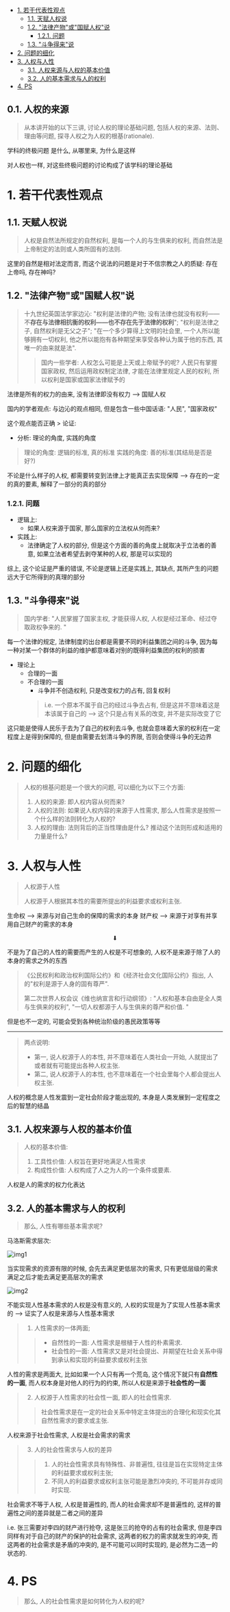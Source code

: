 - [1. 若干代表性观点](#1-若干代表性观点)
  - [1.1. 天赋人权说](#11-天赋人权说)
  - [1.2. "法律产物"或"国赋人权"说](#12-法律产物或国赋人权说)
    - [1.2.1. 问题](#121-问题)
  - [1.3. "斗争得来"说](#13-斗争得来说)
- [2. 问题的细化](#2-问题的细化)
- [3. 人权与人性](#3-人权与人性)
  - [3.1. 人权来源与人权的基本价值](#31-人权来源与人权的基本价值)
  - [3.2. 人的基本需求与人的权利](#32-人的基本需求与人的权利)
- [4. PS](#4-ps)


## 0.1. 人权的来源

> 从本讲开始的以下三讲, 讨论人权的理论基础问题, 包括人权的来源、法则、理由等问题, 探寻人权之为人权的根基(rationale). 

学科的终极问题 是什么, 从哪里来, 为什么是这样

对人权也一样, 对这些终极问题的讨论构成了该学科的理论基础

# 1. 若干代表性观点

## 1.1. 天赋人权说

> 人权是自然法所规定的自然权利, 是每一个人的与生俱来的权利, 而自然法是上帝制定的法则或人类所固有的法则. 

这里的自然是相对法定而言, 而这个说法的问题是对于不信宗教之人的质疑: 存在上帝吗, 存在神吗?

## 1.2. "法律产物"或"国赋人权"说

> 十九世纪英国法学家边沁: "权利是法律的产物; 没有法律也就没有权利——不**存在与法律相抗衡的权利——也不存在先于法律的权利**"; "权利是法律之子, 自然权利是无父之子"; "在一个多少算得上文明的社会里, 一个人所以能够拥有一切权利, 他之所以能抱有各种期望来享受各种认为属于他的东西, 其唯一的由来就是法". 
> 
> > 国内一些学者: 人权怎么可能是上天或上帝赋予的呢? 人民只有掌握国家政权, 然后运用政权制定法律, 才能在法律里规定人民的权利, 所以权利是国家或国家法律赋予的

法律是所有的权力的由来, 没有法律即没有权力 --> 国赋人权

国内的学者观点: 与边沁的观点相同, 但是包含一些中国话语: "人民", "国家政权"

这个观点能否正确 > 论证:

- 分析: 理论的角度, 实践的角度

> 理论的角度: 逻辑的标准, 真的标准
> 实践的角度: 善的标准(其结局是否是好?)

不论是什么样子的人权, 都需要转变到法律上才能真正去实现保障 --> 存在的一定的真的要素, 解释了一部分的真的部分

### 1.2.1. 问题

- 逻辑上:
  - 如果人权来源于国家, 那么国家的立法权从何而来?
- 实践上:
  - 法律确定了人权的部分, 但是这个方面的善的角度上就取决于立法者的善意, 如果立法者希望去剥夺某种的人权, 那是可以实现的

综上, 这个论证是严重的错误, 不论是逻辑上还是实践上, 其缺点, 其所产生的问题远大于它所得到的真理的部分

## 1.3. "斗争得来"说

> 国内学者: "人民掌握了国家主权, 才能获得人权, 人权是经过革命、经过夺取政权争来的. " 

每一个法律的规定, 法律制度的出台都是需要不同的利益集团之间的斗争, 因为每一种对某一个群体的利益的维护都意味着对别的既得利益集团的权利的损害

- 理论上
  - 合理的一面
  - 不合理的一面
    - 斗争并不创造权利, 只是改变权力的占有, 回复权利
    > i.e. 一个原本不属于自己的经过斗争去占有, 但是这并不意味着这是本该属于自己的 --> 这个只是占有关系的改变, 并不是实际改变了它

这只能是使得人民乐于去为了自己的权利去斗争, 也就会意味着大家的权利在一定程度上是得到保障的, 但是由需要去划清斗争的界限, 否则会使得斗争的无边界

# 2. 问题的细化

> 人权的根基问题是一个很大的问题, 可以细化为以下三个方面: 
> 1. 人权的来源: 即人权内容从何而来? 
> 2. 人权的法则: 如果说人权内容的来源于人性需求, 那么人性需求是按照一个什么样的法则转化为人权的? 
> 3. 人权的理由: 法则背后的正当性理由是什么? 推动这个法则形成和适用的力量是什么? 

# 3. 人权与人性

> 人权源于人性
> 
> 人权源于人根据其本性的需要所提出的利益要求或权利主张. 

生命权 --> 来源与对自己生命的保障的需求的本身
财产权 --> 来源于对享有并享用自己财产的需求的本身

<center>

⬇

</center>

不是为了自己的人性的需要而产生的人权是不可想象的, 人权不是来源于除了人的本身的需求之外的东西

> 《公民权利和政治权利国际公约》和《经济社会文化国际公约》指出, 人的"权利是源于人身的固有尊严". 
> 
> 第二次世界人权会议《维也纳宣言和行动纲领》: "人权和基本自由是全人类与生俱来的权利", "一切人权都源于人与生俱来的尊严和价值. " 

但是也不一定的, 可能会受到各种统治阶级的愚民政策等等

---

> 两点说明: 
> 
> - 第一, 说人权源于人的本性, 并不意味着在人类社会一开始, 人就提出了或者就有可能提出各种人权主张. 
> - 第二, 说人权源于人的本性, 也不意味着在一个社会里每个人都会提出人权主张.  

人权的概念是人性发震到一定社会阶段才能出现的, 本身是人类发展到一定程度之后的智慧的结晶

## 3.1. 人权来源与人权的基本价值

> 人权的基本价值: 
> 1. 工具性价值: 人权旨在更好地满足人性需求
> 2. 构成性价值: 人权构成了人之为人的一个条件或要素. 

人权是人的需求的权力化表达

## 3.2. 人的基本需求与人的权利

> 那么, 人性有哪些基本需求呢?  

马洛斯需求层次:

![img1](https://dsm04pap003files.storage.live.com/y4mYl6MfUyCAy0Pv-31yUFNnK-YY1kDbI72ODmaH6vIISUkieMaG9ms_UCnBXG1eZGXjgSIWL1jEIhDvQEPTac2sKYRjcQowQTa9Li5ZQCJz5Ey9kf5x02KyCQN8u1r8ZaOcyrv8NRSzjqw25nenlq6bdyXduL3Tw4gHcJq-fXkL-rdyVoBqz4I5mFE1QEp77DI?width=859&height=522&cropmode=none)

当实现需求的资源有限的时候, 会先去满足更低层次的需求, 只有更低层级的需求满足之后才能去满足更高层次的需求

![img2](https://dsm04pap003files.storage.live.com/y4mEabNLv84F3vlbv8ZvbL74CaRHsnu0pQRYq4oRtMPpDqavcahEpS2BXyE6BwE4uJqYVP4hQIvN6i1Uaf9gQtkD_3dL3XqLX6helvdHdEjPzFedRVC7fDHLhzdAmzrHFCK-xxZ4dOmj4-bj4dTN6PKO1ULsSpFuTweLnn4_vEUw9RpJOcxL99LytCyOrNRq003?width=540&height=372&cropmode=none)

不能实现人性基本需求的人权是没有意义的, 人权的实现是为了实现人性基本需求的 --> 证实了人权是来源与人性基本需求

> 1. 人性需求的一体两面; 
> > - 自然性的一面: 人性需求是根植于人性的朴素需求. 
> > - 社会性的一面: 人性需求又是对社会提出、并期望在社会关系中得到承认和实现的利益要求或权利主张

人性的需求是两面大, 比如如果一个人只有再一个荒岛, 这个情况下就只有**自然性的一面**, 而人权本身是对他人的行为的约束, 所以人权是来源于**社会性的一面**

> 2. 人权源于人性需求的社会性一面, 即人的社会性需求. 
> > 社会性需求是在一定的社会关系中特定主体提出的合理化和现实化其自然性需求的要求或主张. 

人权来源于社会性需求, 人权是社会需求的需求

> 3. 人的社会性需求与人权的差异
> > 1. 人的社会性需求具有特殊性、非普遍性, 往往是旨在实现特定主体的利益要求或权利主张; 
> > 2. 不同人的利益要求或权利主张可能是激烈冲突的, 不可能并存或同时实现. 

社会需求不等于人权, 人权是普遍性的, 而人的社会需求却不是普遍性的, 这样的普遍性之间的差异就是二者之间的差异

i.e. 张三需要对李四的财产进行抢夺, 这是张三的抢夺的占有的社会需求, 但是李四同样有对于自己的财产的保护的社会需求, 这两者的权力的需求就发生的冲突, 而这两者的社会需求是矛盾的冲突的, 是不可能可以同时实现的, 是必然为二选一的状态的.

# 4. PS

> 那么, 人的社会性需求是如何转化为人权的呢? 